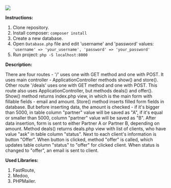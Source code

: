 <img src="https://im2.ezgif.com/tmp/ezgif-2-aa17bfc6d6d7.gif" />

**Instructions:**

1. Clone repository.
2. Install composer:
`composer install`
3. Create a new database.
4. Open `Database.php` file and edit 'username' and 'password' values:
`'username' => 'your_username',
'password' => 'your_password'`
3. Run project:
`php -S localhost:8000`

**Description:**

There are four routes - '/' uses one with GET method and one with POST. It uses main controller - ApplicationController
methods show() and store(). Other route '/deals' uses one with GET method and one with POST. This route also uses 
ApplicationController, but methods deals() and offer(). 
Show() method returns index.php view, in which is the main form with fillable fields - email and amount. 
Store() method inserts filled form fields in database. But before inserting data, the amount is checked - if it's bigger 
than 5000, in table column "partner" value will be saved as "A", if it's equal or smaller than 5000, column "partner" 
value will be saved as "B". After data insertion, form is sent to either Partner A or Partner B, depending on amount.
Method deals() returns deals.php view with list of clients, who have value "ask" in table column "status". Next to each 
client's information is button "Offer". When button is clicked, method "offer" is called, which updates table column 
"status" to "offer" for clicked client. When status is changed to "offer", an email is sent to client.

**Used Libraries:**

1. FastRoute,
2. Medoo,
3. PHPMailer.



